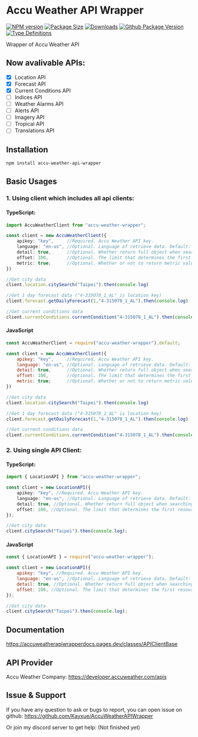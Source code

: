 # Accu Weather API Wrapper

[![NPM version](http://img.shields.io/npm/v/accu-weather-api-wrapper/latest?style=for-the-badge&logo=npm)](https://www.npmjs.com/package/accu-weather-api-wrapper)
[![Package Size](https://img.shields.io/bundlephobia/min/latest/accu-weather-api-wrapper?label=Bundle-size&style=for-the-badge&logo=npm)](https://www.npmjs.com/package/accu-weather-api-wrapper)
[![Downloads](https://img.shields.io/npm/dm/accu-weather-api-wrapper?style=for-the-badge&logo=npm)](https://www.npmjs.com/package/accu-weather-api-wrapper)
[![Github Package Version](http://img.shields.io/github/package-json/v/Kayxue/AccuWeatherAPIWrapper?style=for-the-badge&logo=git)](https://github.com/Kayxue/AccuWeatherAPIWrapper)
[![Type Definitions](http://img.shields.io/npm/types/accu-weather-api-wrapper?style=for-the-badge&logo=typescript)](https://www.npmjs.com/package/accu-weather-api-wrapper)

Wrapper of Accu Weather API

## Now avalivable APIs:

-   [x] Location API
-   [x] Forecast API
-   [x] Current Conditions API
-   [ ] Indices API
-   [ ] Weather Alarms API
-   [ ] Alerts API
-   [ ] Imagery API
-   [ ] Tropical API
-   [ ] Translations API

## Installation

```sh
npm install accu-weather-api-wrapper
```

## Basic Usages

### 1. Using client which includes all api clients:

#### TypeScript:

```ts
import AccuWeatherClient from "accu-weather-wrapper";

const client = new AccuWeatherClient({
    apikey: "key",     //Required. Accu Weather API key.
    language: "en-us", //Optional. Language of retrieve data. Default: "en-us
    detail: true,      //Optional. Whether return full object when searching. Default: false
    offset: 100,       //Optional. The limit that determines the first resource to be returned. Default: 100
    metric: true;      //Optional. Whether or not to return metric values. Default: false
})

//Get city data
client.location.citySearch("Taipei").then(console.log)

//Get 1 day forecast data ("4-315078_1_AL" is location key)
client.forecast.getDailyForecast(1,"4-315078_1_AL").then(console.log)

//Get current conditions data
client.currentConditions.currentCondition("4-315078_1_AL").then(console.log)
```

#### JavaScript

```js
const AccuWeatherClient = require("accu-weather-wrapper").default;

const client = new AccuWeatherClient({
    apikey: "key",     //Required. Accu Weather API key.
    language: "en-us", //Optional. Language of retrieve data. Default: "en-us
    detail: true,      //Optional. Whether return full object when searching. Default: false
    offset: 100,       //Optional. The limit that determines the first resource to be returned. Default: 100
    metric: true;      //Optional. Whether or not to return metric values. Default: false
})

//Get city data
client.location.citySearch("Taipei").then(console.log)

//Get 1 day forecast data ("4-315078_1_AL" is location key)
client.forecast.getDailyForecast(1,"4-315078_1_AL").then(console.log)

//Get current conditions data
client.currentConditions.currentCondition("4-315078_1_AL").then(console.log)
```

### 2. Using single API Client:

#### TypeScript:

```ts
import { LocationAPI } from "accu-weather-wrapper";

const client = new LocationAPI({
    apikey: "key", //Required. Accu Weather API key.
    language: "en-us", //Optional. Language of retrieve data. Default: "en-us
    detail: true, //Optional. Whether return full object when searching. Default: false
    offset: 100, //Optional. The limit that determines the first resource to be returned. Default: 100
});

//Get city data
client.citySearch("Taipei").then(console.log);
```

#### JavaScript

```js
const { LocationAPI } = require("accu-weather-wrapper");

const client = new LocationAPI({
    apikey: "key", //Required. Accu Weather API key.
    language: "en-us", //Optional. Language of retrieve data. Default: "en-us
    detail: true, //Optional. Whether return full object when searching. Default: false
    offset: 100, //Optional. The limit that determines the first resource to be returned. Default: 100
});

//Get city data
client.citySearch("Taipei").then(console.log);
```

## Documentation

https://accuweatherapiwrapperdocs.pages.dev/classes/APIClientBase

## API Provider

Accu Weather Company: https://developer.accuweather.com/apis

## Issue & Support

If you have any question to ask or bugs to report, you can open issue on github:
https://github.com/Kayxue/AccuWeatherAPIWrapper

Or join my discord server to get help:
(Not finished yet)
